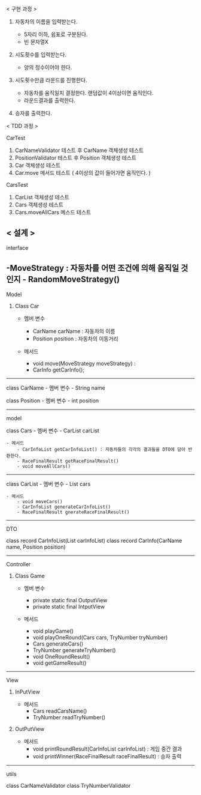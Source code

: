 < 구현 과정 >
1. 자동차의 이름을 입력받는다.
    - 5자리 이하, 쉼표로 구분된다.
    - 빈 문자열X

2. 시도횟수를 입력받는다.
    - 양의 정수이어야 한다.

3. 시도횟수만큼 라운드를 진행한다.
    - 자동차를 움직일지 결정한다. 랜덤값이 4이상이면 움직인다.
    - 라운드결과를 출력한다.

4. 승자를 출력한다. 

< TDD 과정 >

CarTest
1. CarNameValidator 테스트 후 CarName 객체생성 테스트 
2. PositionValidator 테스트 후 Position 객체생성 테스트
3. Car 객체생성 테스트 
4. Car.move 메서드 테스트 ( 4이상의 값이 들어가면 움직인다. )

CarsTest
1. CarList 객체생성 테스트
2. Cars 객체생성 테스트
3. Cars.moveAllCars 메스드 테스트

< 설계 >
-----------------------------------------
interface

-MoveStrategy : 자동차를 어떤 조건에 의해 움직일 것인지
    - RandomMoveStrategy() 
-------------------------------------------
Model
1. Class Car 
    - 멤버 변수
      - CarName carName : 자동차의 이름
      - Position position : 자동차의 이동거리

    - 메서드
      - void move(MoveStrategy moveStrategy) : 
      - CarInfo getCarInfo(); 
---------------------------------------------

class CarName 
    - 멤버 변수
        - String name

class Position
    - 멤버 변수
        - int position
      
---------------------------------------------
model

class Cars
    - 멤버 변수
        - CarList carList

    - 메서드
        - CarInfoList getCarInfoList() : 자동차들의 각각의 결과들을 DTO에 담아 반환한다. 
        - RaceFinalResult getRaceFinalResult() 
        - void moveAllCars()
-------------------------------------------
class CarList
    - 멤버 변수
        - List<Car> cars


    - 메서드
        - void moveCars()
        - CarInfoList generateCarInfoList()
        - RaceFinalResult gnerateRaceFinalResult()

--------------------------------------------
DTO

class record CarInfoList(List<CarInfo> carInfoList)
class record CarInfo(CarName name, Position position)

---------------------------------------------
Controller
1. Class Game
    - 멤버 변수
      - private static final OutputView
      - private static final IntputView

    - 메서드
      - void playGame()
      - void playOneRound(Cars cars, TryNumber tryNumber)
      - Cars generateCars() 
      - TryNumber generateTryNumber()
      - void OneRoundResult()
      - void getGameResult()

-------------------------------------------
View

1. InPutView
    - 메서드
      - Cars readCarsName()
      - TryNumber readTryNumber()

2. OutPutView
    - 메서드
      - void printRoundResult(CarInfoList carInfoList) : 게임 중간 결과
      - void printWinner(RaceFinalResult raceFinalResult) : 승자 출력


--------------------------------------------
utils

class CarNameValidator
class TryNumberValidator